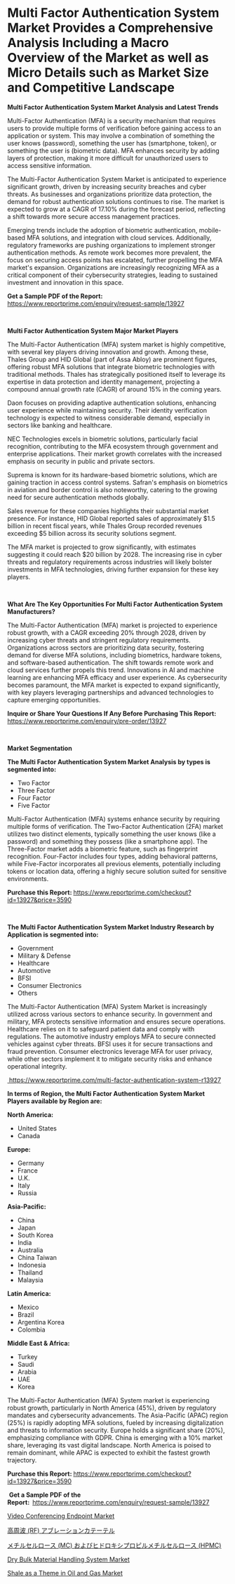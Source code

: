 <p><h1>Multi Factor Authentication System Market Provides a Comprehensive Analysis Including a Macro Overview of the Market as well as Micro Details such as Market Size and Competitive Landscape</h1></p><p><strong>Multi Factor Authentication System Market Analysis and Latest Trends</strong></p>
<p><p>Multi-Factor Authentication (MFA) is a security mechanism that requires users to provide multiple forms of verification before gaining access to an application or system. This may involve a combination of something the user knows (password), something the user has (smartphone, token), or something the user is (biometric data). MFA enhances security by adding layers of protection, making it more difficult for unauthorized users to access sensitive information.</p><p>The Multi-Factor Authentication System Market is anticipated to experience significant growth, driven by increasing security breaches and cyber threats. As businesses and organizations prioritize data protection, the demand for robust authentication solutions continues to rise. The market is expected to grow at a CAGR of 17.10% during the forecast period, reflecting a shift towards more secure access management practices. </p><p>Emerging trends include the adoption of biometric authentication, mobile-based MFA solutions, and integration with cloud services. Additionally, regulatory frameworks are pushing organizations to implement stronger authentication methods. As remote work becomes more prevalent, the focus on securing access points has escalated, further propelling the MFA market's expansion. Organizations are increasingly recognizing MFA as a critical component of their cybersecurity strategies, leading to sustained investment and innovation in this space.</p></p>
<p><strong>Get a Sample PDF of the Report:&nbsp;</strong> <a href="https://www.reportprime.com/enquiry/request-sample/13927">https://www.reportprime.com/enquiry/request-sample/13927</a></p>
<p>&nbsp;</p>
<p><strong>Multi Factor Authentication System Major Market Players</strong></p>
<p><p>The Multi-Factor Authentication (MFA) system market is highly competitive, with several key players driving innovation and growth. Among these, Thales Group and HID Global (part of Assa Abloy) are prominent figures, offering robust MFA solutions that integrate biometric technologies with traditional methods. Thales has strategically positioned itself to leverage its expertise in data protection and identity management, projecting a compound annual growth rate (CAGR) of around 15% in the coming years.</p><p>Daon focuses on providing adaptive authentication solutions, enhancing user experience while maintaining security. Their identity verification technology is expected to witness considerable demand, especially in sectors like banking and healthcare. </p><p>NEC Technologies excels in biometric solutions, particularly facial recognition, contributing to the MFA ecosystem through government and enterprise applications. Their market growth correlates with the increased emphasis on security in public and private sectors.</p><p>Suprema is known for its hardware-based biometric solutions, which are gaining traction in access control systems. Safran's emphasis on biometrics in aviation and border control is also noteworthy, catering to the growing need for secure authentication methods globally.</p><p>Sales revenue for these companies highlights their substantial market presence. For instance, HID Global reported sales of approximately $1.5 billion in recent fiscal years, while Thales Group recorded revenues exceeding $5 billion across its security solutions segment.</p><p>The MFA market is projected to grow significantly, with estimates suggesting it could reach $20 billion by 2028. The increasing rise in cyber threats and regulatory requirements across industries will likely bolster investments in MFA technologies, driving further expansion for these key players.</p></p>
<p>&nbsp;</p>
<p><strong>What Are The Key Opportunities For Multi Factor Authentication System Manufacturers?</strong></p>
<p><p>The Multi-Factor Authentication (MFA) market is projected to experience robust growth, with a CAGR exceeding 20% through 2028, driven by increasing cyber threats and stringent regulatory requirements. Organizations across sectors are prioritizing data security, fostering demand for diverse MFA solutions, including biometrics, hardware tokens, and software-based authentication. The shift towards remote work and cloud services further propels this trend. Innovations in AI and machine learning are enhancing MFA efficacy and user experience. As cybersecurity becomes paramount, the MFA market is expected to expand significantly, with key players leveraging partnerships and advanced technologies to capture emerging opportunities.</p></p>
<p><strong>Inquire or Share Your Questions If Any Before Purchasing This Report:</strong> <a href="https://www.reportprime.com/enquiry/pre-order/13927">https://www.reportprime.com/enquiry/pre-order/13927</a></p>
<p>&nbsp;</p>
<p><strong>Market Segmentation</strong></p>
<p><strong>The Multi Factor Authentication System Market Analysis by types is segmented into:</strong></p>
<p><ul><li>Two Factor</li><li>Three Factor</li><li>Four Factor</li><li>Five Factor</li></ul></p>
<p><p>Multi-Factor Authentication (MFA) systems enhance security by requiring multiple forms of verification. The Two-Factor Authentication (2FA) market utilizes two distinct elements, typically something the user knows (like a password) and something they possess (like a smartphone app). The Three-Factor market adds a biometric feature, such as fingerprint recognition. Four-Factor includes four types, adding behavioral patterns, while Five-Factor incorporates all previous elements, potentially including tokens or location data, offering a highly secure solution suited for sensitive environments.</p></p>
<p><strong>Purchase this Report:&nbsp;</strong><a href="https://www.reportprime.com/checkout?id=13927&price=3590">https://www.reportprime.com/checkout?id=13927&price=3590</a></p>
<p>&nbsp;</p>
<p><strong>The Multi Factor Authentication System Market Industry Research by Application is segmented into:</strong></p>
<p><ul><li>Government</li><li>Military & Defense</li><li>Healthcare</li><li>Automotive</li><li>BFSI</li><li>Consumer Electronics</li><li>Others</li></ul></p>
<p><p>The Multi-Factor Authentication (MFA) System Market is increasingly utilized across various sectors to enhance security. In government and military, MFA protects sensitive information and ensures secure operations. Healthcare relies on it to safeguard patient data and comply with regulations. The automotive industry employs MFA to secure connected vehicles against cyber threats. BFSI uses it for secure transactions and fraud prevention. Consumer electronics leverage MFA for user privacy, while other sectors implement it to mitigate security risks and enhance operational integrity.</p></p>
<p><a href="https://www.reportprime.com/multi-factor-authentication-system-r13927">&nbsp;https://www.reportprime.com/multi-factor-authentication-system-r13927</a></p>
<p><strong>In terms of Region, the Multi Factor Authentication System Market Players available by Region are:</strong></p>
<p>
    <p> <strong> North America: </strong>
        <ul>
            <li>United States</li>
            <li>Canada</li>
        </ul>
        </p> 
    <p> <strong> Europe: </strong>
        <ul>
            <li>Germany</li>
            <li>France</li>
            <li>U.K.</li>
            <li>Italy</li>
            <li>Russia</li>
        </ul>
        </p> 
    <p> <strong> Asia-Pacific: </strong>
        <ul>
            <li>China</li>
            <li>Japan</li>
            <li>South Korea</li>
            <li>India</li>
            <li>Australia</li>
            <li>China Taiwan</li>
            <li>Indonesia</li>
            <li>Thailand</li>
            <li>Malaysia</li>
        </ul>
        </p> 
    <p> <strong> Latin America: </strong>
        <ul>
            <li>Mexico</li>
            <li>Brazil</li>
            <li>Argentina Korea</li>
            <li>Colombia</li>
        </ul>
        </p> 
    <p> <strong> Middle East & Africa: </strong>
        <ul>
            <li>Turkey</li>
            <li>Saudi</li>
            <li>Arabia</li>
            <li>UAE</li>
            <li>Korea</li>
        </ul>
    </p>
    </p>
<p><p>The Multi-Factor Authentication (MFA) System market is experiencing robust growth, particularly in North America (45%), driven by regulatory mandates and cybersecurity advancements. The Asia-Pacific (APAC) region (25%) is rapidly adopting MFA solutions, fueled by increasing digitalization and threats to information security. Europe holds a significant share (20%), emphasizing compliance with GDPR. China is emerging with a 10% market share, leveraging its vast digital landscape. North America is poised to remain dominant, while APAC is expected to exhibit the fastest growth trajectory.</p></p>
<p><strong>Purchase this Report: </strong><a href="https://www.reportprime.com/checkout?id=13927&price=3590">https://www.reportprime.com/checkout?id=13927&price=3590</a></p>
<p>&nbsp;<strong>Get a Sample PDF of the Report:&nbsp;&nbsp;</strong><a href="https://www.reportprime.com/enquiry/request-sample/13927">https://www.reportprime.com/enquiry/request-sample/13927</a></p>
<p><strong></strong></p>
<p><p><a href="https://www.linkedin.com/pulse/future-trends-global-video-conferencing-endpoint-market-insights-ztire?trackingId=o%2BX%2FhQlyTW%2B8wDqMGKixUA%3D%3D">Video Conferencing Endpoint Market</a></p><p><a href="https://medium.com/@vilasamin/radiofrequency-rf-ablation-catheters-market-%E3%81%AF-%E3%82%B3%E3%82%B9%E3%83%88%E7%AE%A1%E7%90%86%E3%81%A8%E5%8A%B9%E7%8E%87%E5%90%91%E4%B8%8A%E3%82%92%E5%84%AA%E5%85%88%E3%81%97%E3%81%BE%E3%81%99-%E3%81%95%E3%82%89%E3%81%AB-%E5%A0%B1%E5%91%8A%E6%9B%B8%E3%81%AF%E5%B8%82%E5%A0%B4%E3%81%AE%E9%9C%80%E8%A6%81%E9%9D%A2%E3%81%A8%E4%BE%9B%E7%B5%A6%E9%9D%A2%E3%81%AE%E4%B8%A1%E6%96%B9%E3%82%92%E3%82%AB%E3%83%90%E3%83%BC%E3%81%97%E3%81%A6%E3%81%84%E3%81%BE%E3%81%99-b1e2eb43dacf">高周波 (RF) アブレーションカテーテル</a></p><p><a href="https://medium.com/@johnson154chris/methyl-cellulose-mc-and-hydroxypropyl-methylcellulose-hpmc-e40539c8210d">メチルセルロース (MC) およびヒドロキシプロピルメチルセルロース (HPMC)</a></p><p><a href="https://medium.com/@kellygordon08/the-dry-bulk-material-handling-system-market-prioritizes-cost-control-and-efficiency-enhancement-c056bbab3803">Dry Bulk Material Handling System Market</a></p><p><a href="https://issuu.com/reportprime-2/docs/shale-as-a-theme-in-oil-and-gas-mar_cd5f3bab6f8248">Shale as a Theme in Oil and Gas Market</a></p></p>